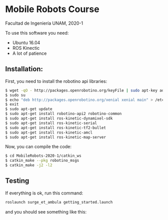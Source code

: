# Mobile Robots Course
Facultad de Ingeniería UNAM, 2020-1

To use this software you need:

* Ubuntu 16.04
* ROS Kinectic
* A lot of patience

## Installation:

First, you need to install the robotino api libraries:
```bash
$ wget -qO - http://packages.openrobotino.org/keyFile | sudo apt-key add -
$ sudo su
$ echo "deb http://packages.openrobotino.org/xenial xenial main" > /etc/apt/sources.list.d/openrobotino.list
$ exit
$ sudo apt-get update
$ sudo apt-get install robotino-api2 robotino-common
$ sudo apt-get install ros-kinetic-dynamixel-sdk
$ sudo apt-get install ros-kinetic-serial
$ sudo apt-get install ros-kinetic-tf2-bullet
$ sudo apt-get install ros-kinetic-amcl
$ sudo apt-get install ros-kinetic-map-server
```
Now, you can compile the code:
```bash
$ cd MobileRobots-2020-1/catkin_ws
$ catkin_make --pkg robotino_msgs
$ catkin_make -j2 -l2
```

## Testing
If everything is ok, run this command:
```bash
roslaunch surge_et_ambula getting_started.launch
```

and you should see something like this:
